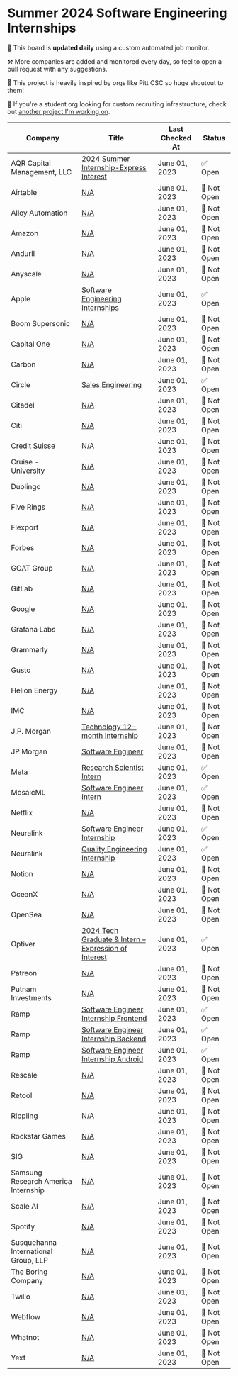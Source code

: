 # Summer 2024 Software Engineering Internships

📅 This board is **updated daily** using a custom automated job monitor. 

⚒ More companies are added and monitored every day, so feel to open a pull request with any suggestions.

📢 This project is heavily inspired by orgs like Pitt CSC so huge shoutout to them!

👀 If you're a student org looking for custom recruiting infrastructure, check out [another project I'm working on](https://carbos.vercel.app/).

| Company | Title | Last Checked At | Status |
| ------- | ------| --------------- | ------ |
| AQR Capital Management, LLC | [2024 Summer Internship-Express Interest](https://careers.aqr.com/jobs/university-open-positions/greenwich-ct/2024-summer-internship-express-interest/4478927?lang=en_us) | June 01, 2023 | ✅ Open |
| Airtable | [N/A](#) | June 01, 2023 | 🚧 Not Open |
| Alloy Automation | [N/A](#) | June 01, 2023 | 🚧 Not Open |
| Amazon | [N/A](#) | June 01, 2023 | 🚧 Not Open |
| Anduril | [N/A](#) | June 01, 2023 | 🚧 Not Open |
| Anyscale | [N/A](#) | June 01, 2023 | 🚧 Not Open |
| Apple | [Software Engineering Internships](https://jobs.apple.com/en-us/details/200480063/software-engineering-internships?team=STDNT) | June 01, 2023 | ✅ Open |
| Boom Supersonic | [N/A](#) | June 01, 2023 | 🚧 Not Open |
| Capital One | [N/A](#) | June 01, 2023 | 🚧 Not Open |
| Carbon | [N/A](#) | June 01, 2023 | 🚧 Not Open |
| Circle | [Sales Engineering](https://boards.greenhouse.io/circle/jobs/6720476002) | June 01, 2023 | ✅ Open |
| Citadel | [N/A](#) | June 01, 2023 | 🚧 Not Open |
| Citi | [N/A](#) | June 01, 2023 | 🚧 Not Open |
| Credit Suisse | [N/A](#) | June 01, 2023 | 🚧 Not Open |
| Cruise - University | [N/A](#) | June 01, 2023 | 🚧 Not Open |
| Duolingo | [N/A](#) | June 01, 2023 | 🚧 Not Open |
| Five Rings | [N/A](#) | June 01, 2023 | 🚧 Not Open |
| Flexport | [N/A](#) | June 01, 2023 | 🚧 Not Open |
| Forbes | [N/A](#) | June 01, 2023 | 🚧 Not Open |
| GOAT Group | [N/A](#) | June 01, 2023 | 🚧 Not Open |
| GitLab | [N/A](#) | June 01, 2023 | 🚧 Not Open |
| Google | [N/A](#) | June 01, 2023 | 🚧 Not Open |
| Grafana Labs | [N/A](#) | June 01, 2023 | 🚧 Not Open |
| Grammarly | [N/A](#) | June 01, 2023 | 🚧 Not Open |
| Gusto | [N/A](#) | June 01, 2023 | 🚧 Not Open |
| Helion Energy | [N/A](#) | June 01, 2023 | 🚧 Not Open |
| IMC | [N/A](#) | June 01, 2023 | 🚧 Not Open |
| J.P. Morgan | [Technology 12-month Internship](https://careers.jpmorgan.com/global/en/students/programs/technology-12-month-analyst) | June 01, 2023 | 🚧 Not Open |
| JP Morgan | [Software Engineer](https://careers.jpmorgan.com/global/en/students/programs/software-engineer-summer) | June 01, 2023 | 🚧 Not Open |
| Meta | [Research Scientist Intern](https://www.metacareers.com/v2/jobs/1225581331659346/) | June 01, 2023 | ✅ Open |
| MosaicML | [Software Engineer Intern](https://boards.greenhouse.io/mosaicml/jobs/4133756004) | June 01, 2023 | ✅ Open |
| Netflix | [N/A](#) | June 01, 2023 | 🚧 Not Open |
| Neuralink | [Software Engineer Internship](https://boards.greenhouse.io/neuralink/jobs/5285389003) | June 01, 2023 | ✅ Open |
| Neuralink | [Quality Engineering Internship](https://boards.greenhouse.io/neuralink/jobs/5552854003) | June 01, 2023 | ✅ Open |
| Notion | [N/A](#) | June 01, 2023 | 🚧 Not Open |
| OceanX | [N/A](#) | June 01, 2023 | 🚧 Not Open |
| OpenSea | [N/A](#) | June 01, 2023 | 🚧 Not Open |
| Optiver | [2024 Tech Graduate & Intern – Expression of Interest](https://optiver.com/working-at-optiver/career-opportunities/6497784002/) | June 01, 2023 | ✅ Open |
| Patreon | [N/A](#) | June 01, 2023 | 🚧 Not Open |
| Putnam Investments | [N/A](#) | June 01, 2023 | 🚧 Not Open |
| Ramp | [Software Engineer Internship Frontend](https://boards.greenhouse.io/ramp/jobs/4820594002) | June 01, 2023 | ✅ Open |
| Ramp | [Software Engineer Internship Backend](https://boards.greenhouse.io/ramp/jobs/5083064002) | June 01, 2023 | ✅ Open |
| Ramp | [Software Engineer Internship Android](https://boards.greenhouse.io/ramp/jobs/6726450002) | June 01, 2023 | ✅ Open |
| Rescale | [N/A](#) | June 01, 2023 | 🚧 Not Open |
| Retool | [N/A](#) | June 01, 2023 | 🚧 Not Open |
| Rippling | [N/A](#) | June 01, 2023 | 🚧 Not Open |
| Rockstar Games | [N/A](#) | June 01, 2023 | 🚧 Not Open |
| SIG | [N/A](#) | June 01, 2023 | 🚧 Not Open |
| Samsung Research America Internship | [N/A](#) | June 01, 2023 | 🚧 Not Open |
| Scale AI | [N/A](#) | June 01, 2023 | 🚧 Not Open |
| Spotify | [N/A](#) | June 01, 2023 | 🚧 Not Open |
| Susquehanna International Group, LLP | [N/A](#) | June 01, 2023 | 🚧 Not Open |
| The Boring Company | [N/A](#) | June 01, 2023 | 🚧 Not Open |
| Twilio | [N/A](#) | June 01, 2023 | 🚧 Not Open |
| Webflow | [N/A](#) | June 01, 2023 | 🚧 Not Open |
| Whatnot | [N/A](#) | June 01, 2023 | 🚧 Not Open |
| Yext | [N/A](#) | June 01, 2023 | 🚧 Not Open |
